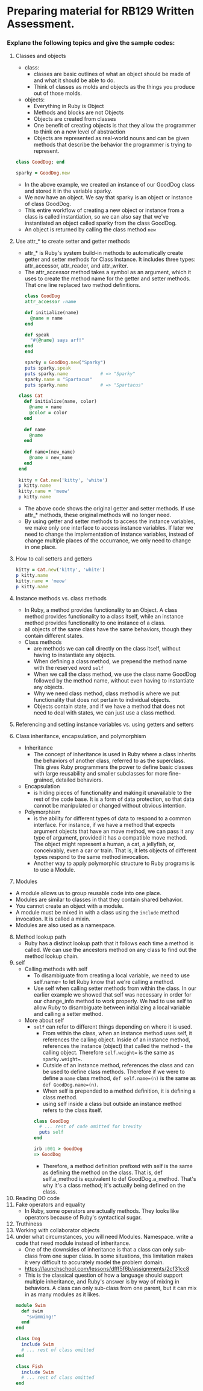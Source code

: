 # Preparing material for RB129 Written Assessment.

### Explane the following topics and give the sample codes:

1. Classes and objects
    - class:
        - classes are basic outlines of what an object should be made of and what it should be able to do.
        - Think of classes as molds and objects as the things you produce out of those molds.
    - objects: 
        - Everything in Ruby is Object
        - Methods and blocks are not Objects
        - Objects are created from classes
        - One benefit of creating objects is that they allow the programmer to think on a new level of abstraction
        - Objects are represented as real-world nouns and can be given methods that describe the behavior the programmer is trying to represent.
        
    ```ruby
    class GoodDog; end

    sparky = GoodDog.new
    ```
    - In the above example, we created an instance of our GoodDog class and stored it in the variable sparky. 
    - We now have an object. We say that sparky is an object or instance of class GoodDog. 
    - This entire workflow of creating a new object or instance from a class is called instantiation, so we can also say that we've instantiated an object called sparky from the class GoodDog.
    - An object is returned by calling the class method `new`
    
2. Use attr_* to create setter and getter methods
    - attr_* is Ruby's system build-in methods to automatically create getter and setter methods for Class Instance. It includes three types: attr_accessor, attr_reader, and attr_writer.
    - The attr_accessor method takes a symbol as an argument, which it uses to create the method name for the getter and setter methods. That one line replaced two method definitions.
        ```ruby
        class GoodDog
        attr_accessor :name

        def initialize(name)
          @name = name
        end

        def speak
          "#{@name} says arf!"
        end
        end

        sparky = GoodDog.new("Sparky")
        puts sparky.speak
        puts sparky.name            # => "Sparky"
        sparky.name = "Spartacus"
        puts sparky.name            # => "Spartacus"
        ``` 
   ```ruby
    class Cat
      def initialize(name, color)
        @name = name
        @color = color
      end
    
      def name
        @name
      end
    
      def name=(new_name)
        @name = new_name
      end
    end
  
    kitty = Cat.new('kitty', 'white')
    p kitty.name
    kitty.name = 'meow'
    p kitty.name
    ```
    - The above code shows the original getter and setter methods. If use attr_* methods, these original methods will no longer need.
    - By using getter and setter methods to access the instance variables, we make only one interface to access instance variables. If later we need to change the implementation of instance variables, instead of change multiple places of the occurrance, we only need to change in one place.

3. How to call setters and getters
    ```ruby
    kitty = Cat.new('kitty', 'white')
    p kitty.name
    kitty.name = 'meow'
    p kitty.name
    ``` 
4. Instance methods vs. class methods
    - In Ruby, a method provides functionality to an Object. A class method provides functionality to a class itself, while an instance method provides functionality to one instance of a class.
    - all objects of the same class have the same behaviors, though they contain different states.
    - Class methods
        - are methods we can call directly on the class itself, without having to instantiate any objects.
        - When defining a class method, we prepend the method name with the reserved word `self`
        - When we call the class method, we use the class name GoodDog followed by the method name, without even having to instantiate any objects.
        - Why we need class method, class method is where we put functionality that does not pertain to individual objects.
        - Objects contain state, and if we have a method that does not need to deal with states, we can just use a class method.
5. Referencing and setting instance variables vs. using getters and setters
6. Class inheritance, encapsulation, and polymorphism
    - Inheritance
        - The concept of inheritance is used in Ruby where a class inherits the behaviors of another class, referred to as the superclass. This gives Ruby programmers the power to define basic classes with large reusability and smaller subclasses for more fine-grained, detailed behaviors.
    - Encapsulation
        - is hiding pieces of functionality and making it unavailable to the rest of the code base. It is a form of data protection, so that data cannot be manipulated or changed without obvious intention.
    - Polymorphism
        - is the ability for different types of data to respond to a common interface. For instance, if we have a method that expects argument objects that have an move method, we can pass it any type of argument, provided it has a compatible move method. The object might represent a human, a cat, a jellyfish, or, conceivably, even a car or train. That is, it lets objects of different types respond to the same method invocation.
        - Another way to apply polymorphic structure to Ruby programs is to use a Module.
7. Modules
  - A module allows us to group reusable code into one place.
  - Modules are similar to classes in that they contain shared behavior.
  - You cannot create an object with a module.
  - A module must be mixed in with a class using the `include` method invocation. It is called a mixin.
  - Modules are also used as a namespace.
8. Method lookup path
    - Ruby has a distinct lookup path that it follows each time a method is called. We can use the ancestors method on any class to find out the method lookup chain.
9. self
    - Calling methods with self
        - To disambiguate from creating a local variable, we need to use self.name= to let Ruby know that we're calling a method.
        - Use self when calling setter methods from within the class. In our earlier example we showed that self was necessary in order for our change_info method to work properly. We had to use self to allow Ruby to disambiguate between initializing a local variable and calling a setter method.
    - More about self
        - `self` can refer to different things depending on where it is used.
            - From within the class, when an instance method uses self, it references the calling object. Inside of an instance method, references the instance (object) that called the method - the calling object. Therefore `self.weight=` is the same as `sparky.weight=`.
            - Outside of an instance method, references the class and can be used to define class methods. Therefore if we were to define a `name` class method, `def self.name=(n)` is the same as `def GoodDog.name=(n)`.
            - When self is prepended to a method definition, it is defining a class method.
            - using self inside a class but outside an instance method refers to the class itself.
            ```ruby
            class GoodDog
              # ... rest of code omitted for brevity
              puts self
            end
            ``` 
            ```ruby
            irb :001 > GoodDog
            => GoodDog
            ```
            - Therefore, a method definition prefixed with self is the same as defining the method on the class. That is, def self.a_method is equivalent to def GoodDog.a_method. That's why it's a class method; it's actually being defined on the class.
10. Reading OO code
11. Fake operators and equality
    - In Ruby, some operators are actually methods. They looks like operators because of Ruby's syntactical sugar.
12. Truthiness
13. Working with collaborator objects
14. under what circumstances, you will need Modules. Namespace.
write a code that need module instead of inheritance.
    - One of the downsides of inheritance is that a class can only sub-class from one super class. In some situations, this limitation makes it very difficult to accurately model the problem domain. 
    - https://launchschool.com/lessons/dfff5f6b/assignments/2cf31cc8
    - This is the classical question of how a language should support multiple inheritance, and Ruby's answer is by way of mixing in behaviors. A class can only sub-class from one parent, but it can mix in as many modules as it likes.
    ```ruby
    module Swim
      def swim
        "swimming!"
      end
    end
    
    class Dog
      include Swim
      # ... rest of class omitted
    end
    
    class Fish
      include Swim
      # ... rest of class omitted
    end
    ```

